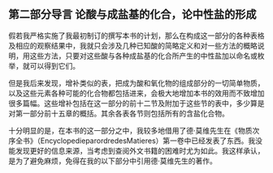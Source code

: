 ## 第二部分导言 论酸与成盐基的化合，论中性盐的形成

假若我严格实施了我最初制订的撰写本书的计划，那么在构成这一部分的各种表格及相应的观察结果中，我就只会涉及几种已知酸的简略定义和对一些方法的概略说明，用这些方法，只要对这些酸与各种成盐基的化合所产生的中性盐加以命名或枚举，就可以得到它们。

但是我后来发现，增补类似的表，把成为酸和氧化物的组成部分的一切简单物质，以及这些元素各种可能的化合物都包括进来，会极大地增加本书的效用而不致增加很多篇幅。这些增补包括在这一部分的前十二节及附加于这些节的表中，多少算是对第一部分前十五章的概括。其余各表各节则包括所有的含盐化合物。

十分明显的是，在本书的这一部分之中，我较多地借用了德·莫维先生在《物质次序全书》（EncyclopedieparordredesMatieres）第一卷中已经发表了东西。我没能发现更好的信息来源，当考虑到查阅外文书籍的困难时尤为如此。我这样承认，是为了避免麻烦，免得在我的以下部分中引用德·莫维先生的著作。